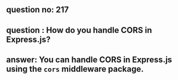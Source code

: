 
      
## question no: 217

## question : How do you handle CORS in Express.js?

## answer: You can handle CORS in Express.js using the `cors` middleware package.
      